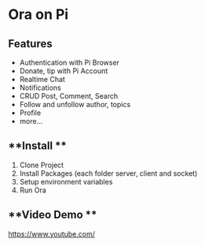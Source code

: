 # Ora on Pi
## **Features**

- Authentication with Pi Browser
- Donate, tip with Pi Account
- Realtime Chat
- Notifications
- CRUD Post, Comment, Search
- Follow and unfollow author, topics
- Profile
- more...

## **Install **

1. Clone Project
2. Install Packages (each folder server, client and socket)
3. Setup environment variables 
4. Run Ora

## **Video Demo **

https://www.youtube.com/


